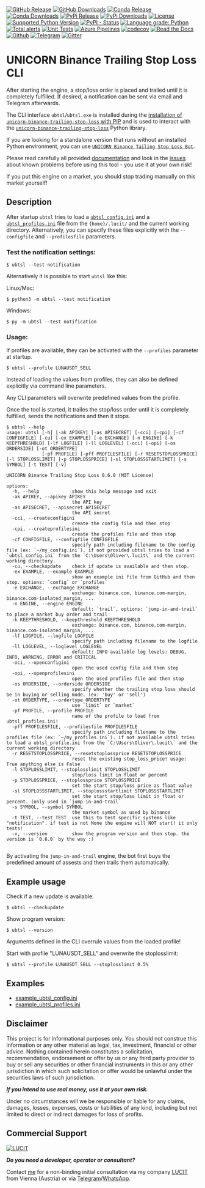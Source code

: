 [![GitHub Release](https://img.shields.io/github/release/LUCIT-Systems-and-Development/unicorn-binance-trailing-stop-loss.svg?label=github)](https://github.com/LUCIT-Systems-and-Development/unicorn-binance-trailing-stop-loss/releases)
[![GitHub Downloads](https://img.shields.io/github/downloads/LUCIT-Systems-and-Development/unicorn-binance-trailing-stop-loss/total?color=blue)](https://github.com/LUCIT-Systems-and-Development/unicorn-binance-trailing-stop-loss/releases)
[![Conda Release](https://img.shields.io/conda/vn/conda-forge/unicorn-binance-trailing-stop-loss.svg?color=blue)](https://anaconda.org/conda-forge/unicorn-binance-trailing-stop-loss)
[![Conda Downloads](https://img.shields.io/conda/dn/conda-forge/unicorn-binance-trailing-stop-loss.svg?color=blue)](https://anaconda.org/conda-forge/unicorn-binance-trailing-stop-loss)
[![PyPi Release](https://img.shields.io/pypi/v/unicorn-binance-trailing-stop-loss?color=blue)](https://pypi.org/project/unicorn-binance-trailing-stop-loss/)
[![PyPi Downloads](https://pepy.tech/badge/unicorn-binance-trailing-stop-loss)](https://pepy.tech/project/unicorn-binance-trailing-stop-loss)
[![License](https://img.shields.io/github/license/LUCIT-Systems-and-Development/unicorn-binance-trailing-stop-loss.svg?color=blue)](https://github.com/LUCIT-Systems-and-Development/unicorn-binance-trailing-stop-loss/blob/master/LICENSE)
[![Supported Python Version](https://img.shields.io/pypi/pyversions/unicorn_binance_trailing_stop_loss.svg)](https://www.python.org/downloads/)
[![PyPI - Status](https://img.shields.io/pypi/status/unicorn_binance_trailing_stop_loss.svg)](https://github.com/LUCIT-Systems-and-Development/unicorn-binance-trailing-stop-loss/issues)
[![Language grade: Python](https://img.shields.io/lgtm/grade/python/g/LUCIT-Systems-and-Development/unicorn-binance-trailing-stop-loss.svg?logo=lgtm&logoWidth=18)](https://lgtm.com/projects/g/LUCIT-Systems-and-Development/unicorn-binance-trailing-stop-loss/context:python)
[![Total alerts](https://img.shields.io/lgtm/alerts/g/LUCIT-Systems-and-Development/unicorn-binance-trailing-stop-loss.svg?logo=lgtm&logoWidth=18)](https://lgtm.com/projects/g/LUCIT-Systems-and-Development/unicorn-binance-trailing-stop-loss/alerts/)
[![Unit Tests](https://github.com/LUCIT-Systems-and-Development/unicorn-binance-trailing-stop-loss/actions/workflows/unit-tests.yml/badge.svg)](https://github.com/LUCIT-Systems-and-Development/unicorn-binance-trailing-stop-loss/actions/workflows/unit-tests.yml)
[![Azure Pipelines](https://dev.azure.com/conda-forge/feedstock-builds/_apis/build/status/unicorn-binance-trailing-stop-loss-feedstock?branchName=main)](https://dev.azure.com/conda-forge/feedstock-builds/_build/latest?definitionId=15698&branchName=main)
[![codecov](https://codecov.io/gh/LUCIT-Systems-and-Development/unicorn-binance-trailing-stop-loss/branch/master/graph/badge.svg?token=5I03AZ3F5S)](https://codecov.io/gh/LUCIT-Systems-and-Development/unicorn-binance-trailing-stop-loss)
[![Read the Docs](https://img.shields.io/badge/read-%20docs-yellow)](https://unicorn-binance-trailing-stop-loss.docs.lucit.tech/)
[![Github](https://img.shields.io/badge/source-github-yellow)](https://github.com/LUCIT-Systems-and-Development/unicorn-binance-trailing-stop-loss)
[![Telegram](https://img.shields.io/badge/chat-telegram-yellow)](https://t.me/unicorndevs)
[![Gitter](https://badges.gitter.im/unicorn-binance-suite/unicorn-binance-trailing-stop-loss.svg)](https://gitter.im/unicorn-binance-suite/unicorn-binance-trailing-stop-loss?utm_source=badge&utm_medium=badge&utm_campaign=pr-badge&utm_content=badge)

# UNICORN Binance Trailing Stop Loss CLI

After starting the engine, a stop/loss order is placed and trailed until it is completely fulfilled. If desired, a 
notification can be sent via email and Telegram afterwards.

The CLI interface `ubtsl`/`ubtsl.exe` is installed during the 
[installation of `unicorn-binance-trailing-stop-loss` with PIP](https://www.lucit.tech/unicorn-binance-trailing-stop-loss.html#installation-and-upgrade) and 
is used to interact with the 
[`unicorn-binance-trailing-stop-loss`](https://www.lucit.tech/unicorn-binance-trailing-stop-loss.html) Python library.

If you are looking for a standalone version that runs without an installed Python environment, you can use
[`UNICORN Binance Tailing Stop Loss Bot`](https://www.lucit.tech/unicorn-binance-trailing-stop-loss-bot.html).

Please read carefully all provided [documentation](https://unicorn-binance-trailing-stop-loss.docs.lucit.tech/) and 
look in the [issues](https://github.com/LUCIT-Systems-and-Development/unicorn-binance-trailing-stop-loss/issues) about 
known problems before using this tool - you use it at your own risk!

If you put this engine on a market, you should stop trading manually on this market yourself!

## Description

After startup `ubtsl` tries to load a 
[`ubtsl_config.ini`](https://github.com/LUCIT-Systems-and-Development/unicorn-binance-trailing-stop-loss/blob/master/cli/example_ubtsl_config.ini) 
and a 
[`ubtsl_profiles.ini`](https://github.com/LUCIT-Systems-and-Development/unicorn-binance-trailing-stop-loss/blob/master/cli/example_ubtsl_profiles.ini) 
file from the `{home}/.lucit/` and the current working directory. Alternatively, you can specify these files explicitly with the 
`--configfile` and `--profilesfile` parameters.

### Test the notification settings:

```
$ ubtsl --test notification
```

Alternatively it is possible to start `ubtsl` like this:

Linux/Mac:

```
$ python3 -m ubtsl --test notification
```

Windows:

```
$ py -m ubtsl --test notification
```

### Usage:

If profiles are available, they can be activated with the `--profiles` parameter at startup. 

```
$ ubtsl --profile LUNAUSDT_SELL
```

Instead of loading the values from profiles, they can also be defined explicitly via command line parameters. 

Any CLI parameters will overwrite predefined values from the profile.

Once the tool is started, it trailes the stop/loss order until it is completely fulfilled, sends the notifications and
then it stops.

```
$ ubtsl --help
usage: ubtsl [-h] [-ak APIKEY] [-as APISECRET] [-cci] [-cpi] [-cf CONFIGFILE] [-cu] [-ex EXAMPLE] [-e EXCHANGE] [-n ENGINE] [-k KEEPTHRESHOLD] [-lf LOGFILE] [-ll LOGLEVEL] [-oci] [-opi] [-os ORDERSIDE] [-ot ORDERTYPE]
             [-pf PROFILE] [-pff PROFILESFILE] [-r RESETSTOPLOSSPRICE] [-l STOPLOSSLIMIT] [-p STOPLOSSPRICE] [-sl STOPLOSSSTARTLIMIT] [-s SYMBOL] [-t TEST] [-v]

UNICORN Binance Trailing Stop Loss 0.6.0 (MIT License)

options:
  -h, --help            show this help message and exit
  -ak APIKEY, --apikey APIKEY
                        the API key
  -as APISECRET, --apisecret APISECRET
                        the API secret
  -cci, --createconfigini
                        create the config file and then stop
  -cpi, --createprofilesini
                        create the profiles file and then stop
  -cf CONFIGFILE, --configfile CONFIGFILE
                        specify path including filename to the config file (ex: `~/my_config.ini`). if not provided ubtsl tries to load a `ubtsl_config.ini` from the `C:\Users\Oliver\.lucit\` and the current working directory.      
  -cu, --checkupdate    check if update is available and then stop.
  -ex EXAMPLE, --example EXAMPLE
                        show an example ini file from GitHub and then stop. options: `config` or `profiles`
  -e EXCHANGE, --exchange EXCHANGE
                        exchange: binance.com, binance.com-margin, binance.com-isolated_margin, ...
  -n ENGINE, --engine ENGINE
                        default: `trail`, options: `jump-in-and-trail` to place a market buy order and trail
  -k KEEPTHRESHOLD, --keepthreshold KEEPTHRESHOLD
                        exchange: binance.com, binance.com-margin, binance.com-isolated_margin, ...
  -lf LOGFILE, --logfile LOGFILE
                        specify path including filename to the logfile
  -ll LOGLEVEL, --loglevel LOGLEVEL
                        default: INFO available log levels: DEBUG, INFO, WARNING, ERROR and CRITICAL
  -oci, --openconfigini
                        open the used config file and then stop
  -opi, --openprofilesini
                        open the used profiles file and then stop
  -os ORDERSIDE, --orderside ORDERSIDE
                        specify whether the trailing stop loss should be in buying or selling mode. (ex: 'buy' or 'sell')
  -ot ORDERTYPE, --ordertype ORDERTYPE
                        use `limit` or `market`
  -pf PROFILE, --profile PROFILE
                        name of the profile to load from ubtsl_profiles.ini!
  -pff PROFILESFILE, --profilesfile PROFILESFILE
                        specify path including filename to the profiles file (ex: `~/my_profiles.ini`). if not available ubtsl tries to load a ubtsl_profile.ini from the `C:\Users\Oliver\.lucit\` and the current working directory   
  -r RESETSTOPLOSSPRICE, --resetstoplossprice RESETSTOPLOSSPRICE
                        reset the existing stop_loss_price! usage: True anything else is False
  -l STOPLOSSLIMIT, --stoplosslimit STOPLOSSLIMIT
                        stop/loss limit in float or percent
  -p STOPLOSSPRICE, --stoplossprice STOPLOSSPRICE
                        set the start stop/loss price as float value
  -sl STOPLOSSSTARTLIMIT, --stoplossstartlimit STOPLOSSSTARTLIMIT
                        set the start stop/loss limit in float or percent. (only used in `jump-in-and-trail`
  -s SYMBOL, --symbol SYMBOL
                        the market symbol as used by binance
  -t TEST, --test TEST  use this to test specific systems like "notification". if test is not None the engine will NOT start! it only tests!
  -v, --version         show the program version and then stop. the version is `0.6.0` by the way :)


```

By activating the `jump-in-and-trail` engine, the bot first buys the predefined amount of assests and then 
trails them automatically. 

## Example usage
Check if a new update is available:

```
$ ubtsl --checkupdate
```

Show program version:

```
$ ubtsl --version
```

Arguments defined in the CLI overrule values from the loaded profile!

Start with profile "LUNAUSDT_SELL" and overwrite the stoplosslimit:

```
$ ubtsl --profile LUNAUSDT_SELL --stoplosslimit 0.5%
```

## Examples
- [example_ubtsl_config.ini](https://github.com/LUCIT-Systems-and-Development/unicorn-binance-trailing-stop-loss/blob/master/cli/example_ubtsl_config.ini)
- [example_ubtsl_profiles.ini](https://github.com/LUCIT-Systems-and-Development/unicorn-binance-trailing-stop-loss/blob/master/cli/example_ubtsl_profiles.ini)

## Disclaimer
This project is for informational purposes only. You should not construe this information or any other material as 
legal, tax, investment, financial or other advice. Nothing contained herein constitutes a solicitation, recommendation, 
endorsement or offer by us or any third party provider to buy or sell any securities or other financial instruments in 
this or any other jurisdiction in which such solicitation or offer would be unlawful under the securities laws of such 
jurisdiction.

***If you intend to use real money, use it at your own risk.***

Under no circumstances will we be responsible or liable for any claims, damages, losses, expenses, costs or liabilities 
of any kind, including but not limited to direct or indirect damages for loss of profits.

## Commercial Support
[![LUCIT](https://www.lucit.tech/files/images/logos/LUCIT-LOGO.png)](https://www.lucit.tech)

***Do you need a developer, operator or consultant?***

Contact [me](https://about.me/oliver-zehentleitner) for a non-binding initial consultation via my company 
[LUCIT](https://www.lucit.tech) from Vienna (Austria) or via [Telegram](https://t.me/LUCIT_OZ)/[WhatsApp](https://wa.me/436602456535).
